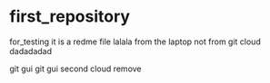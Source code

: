 # first_repository
for_testing
it is a redme file lalala
from the laptop not from git cloud dadadadad

git gui
git gui second
cloud remove
